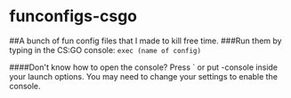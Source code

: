 # funconfigs-csgo
##A bunch of fun config files that I made to kill free time.
###Run them by typing in the CS:GO console:
`exec (name of config)`

####Don't know how to open the console? Press ` or put -console inside your launch options. You may need to change your settings to enable the console.